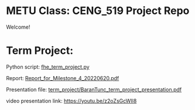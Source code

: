 # METU Class: CENG_519 Project Repo

Welcome!

# Term Project:

Python script: [fhe_term_project.py](term_project/fhe_term_project.py) 

Report: [Report_for_Milestone_4_20220620.pdf](term_project/Report_for_Milestone_4_20220620.pdf) 

Presentation file: [term_project/BaranTunc_term_project_presentation.pdf](term_project/BaranTunc_term_project_presentation.pdf) 

video presentation link: https://youtu.be/z2oZsGcWIl8

